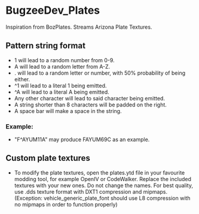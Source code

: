 # BugzeeDev_Plates

Inspiration from BozPlates. Streams Arizona Plate Textures. 

## Pattern string format

- 1 will lead to a random number from 0-9.
- A will lead to a random letter from A-Z.
- . will lead to a random letter or number, with 50% probability of being either.
- ^1 will lead to a literal 1 being emitted.
- ^A will lead to a literal A being emitted.
- Any other character will lead to said character being emitted.
- A string shorter than 8 characters will be padded on the right.
- A space bar will make a space in the string.

### Example:

- "F^AYUM11A" may produce FAYUM69C as an example.

## Custom plate textures

- To modify the plate textures, open the plates.ytd file in your favourite modding tool, for example OpenIV or CodeWalker. Replace the included textures with your new ones. Do not change the names. For best quality, use .dds texture format with DXT1 compression and mipmaps. (Exception: vehicle_generic_plate_font should use L8 compression with no mipmaps in order to function properly)
